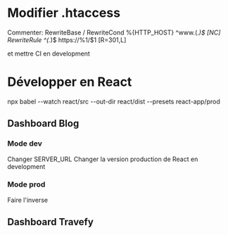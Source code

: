 # Modifier .htaccess
Commenter:
RewriteBase /
RewriteCond %{HTTP_HOST} ^www\.(.*)$ [NC]
RewriteRule ^(.*)$ https://%1/$1 [R=301,L]

et mettre CI en development

# Développer en React
npx babel --watch react/src --out-dir react/dist --presets react-app/prod


## Dashboard Blog
### Mode dev
Changer SERVER_URL
Changer la version production de React en development

### Mode prod
Faire l'inverse


## Dashboard Travefy
